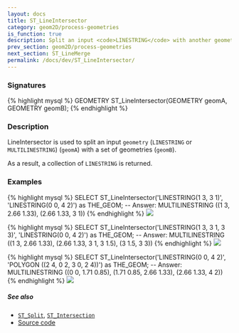 ```yaml
---
layout: docs
title: ST_LineIntersector
category: geom2D/process-geometries
is_function: true
description: Split an input <code>LINESTRING</code> with another geometry
prev_section: geom2D/process-geometries
next_section: ST_LineMerge
permalink: /docs/dev/ST_LineIntersector/
---
```


### Signatures

{% highlight mysql %}
GEOMETRY ST_LineIntersector(GEOMETRY geomA, GEOMETRY geomB);
{% endhighlight %}

### Description

LineIntersector is used to split an input `geometry` (`LINESTRING` or `MULTILINESTRING`) (`geomA`) with a set of geometries (`geomB`).

As a result, a collection of `LINESTRING` is returned.

### Examples

{% highlight mysql %}
SELECT ST_LineIntersector('LINESTRING(1 3, 3 1)',
                          'LINESTRING(0 0, 4 2)') as THE_GEOM;
-- Answer: MULTILINESTRING ((1 3, 2.66 1.33), (2.66 1.33, 3 1)) 
{% endhighlight %}
<img class="displayed" src="../ST_LineIntersector_1.png"/>

{% highlight mysql %}
SELECT ST_LineIntersector('LINESTRING(1 3, 3 1, 3 3)',
                          'LINESTRING(0 0, 4 2)') as THE_GEOM;
-- Answer: MULTILINESTRING ((1 3, 2.66 1.33), (2.66 1.33, 3 1, 3 1.5), (3 1.5, 3 3)) 
{% endhighlight %}
<img class="displayed" src="../ST_LineIntersector_2.png"/>

{% highlight mysql %}
SELECT ST_LineIntersector('LINESTRING(0 0, 4 2)', 
                          'POLYGON ((2 4, 0 2, 3 0, 2 4))') as THE_GEOM;
-- Answer: MULTILINESTRING ((0 0, 1.71 0.85), (1.71 0.85, 2.66 1.33), (2.66 1.33, 4 2)) 
{% endhighlight %}
<img class="displayed" src="../ST_LineIntersector_3.png"/>


##### See also

* [`ST_Split`](../ST_Split), [`ST_Intersection`](../ST_Intersection)
* <a href="https://github.com/irstv/H2GIS/blob/master/h2spatial-ext/src/main/java/org/h2gis/h2spatialext/function/spatial/processing/ST_LineIntersector.java" target="_blank">Source code</a>
